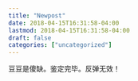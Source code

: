 ```yaml
---
title: "Newpost"
date: 2018-04-15T16:31:58-04:00
lastmod: 2018-04-15T16:31:58-04:00
draft: false
categories: ["uncategorized"]
---
```



豆豆是傻缺。鉴定完毕。反弹无效！